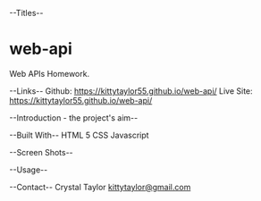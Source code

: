 
--Titles--
# web-api
Web APIs Homework.

--Links--
Github:  https://kittytaylor55.github.io/web-api/
Live Site: https://kittytaylor55.github.io/web-api/


--Introduction - the project's aim--


--Built With--
HTML 5
CSS
Javascript

--Screen Shots--

--Usage--

--Contact--
Crystal Taylor
kittytaylor@gmail.com

